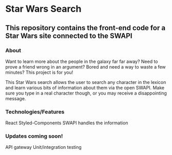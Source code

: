 # Star Wars Search

## This repository contains the front-end code for a Star Wars site connected to the SWAPI

### About
Want to learn more about the people in the galaxy far far away?  Need to prove a friend wrong in an argument? Bored and need a way to waste a few minutes?
This project is for you!

This Star Wars search allows the user to search any character in the lexicon and learn various bits of information about them via the open SWAPI.  Make sure you type in a real character though, or you may receive a disappointing message.


### Technologies/Features
React
Styled-Components
SWAPI handles the information

### Updates coming soon!
API gateway
Unit/integration testing